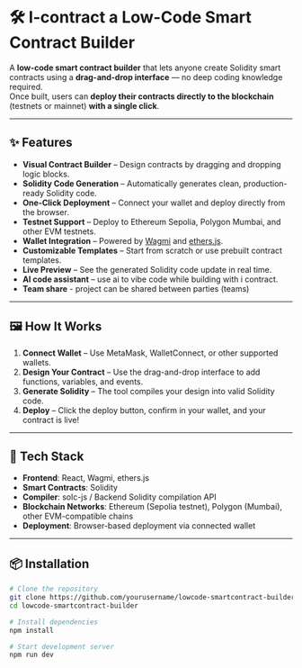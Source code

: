 # 🛠️ I-contract a Low-Code Smart Contract Builder

A **low-code smart contract builder** that lets anyone create Solidity smart contracts using a **drag-and-drop interface** — no deep coding knowledge required.  
Once built, users can **deploy their contracts directly to the blockchain** (testnets or mainnet) **with a single click**.

---

## ✨ Features

- **Visual Contract Builder** – Design contracts by dragging and dropping logic blocks.
- **Solidity Code Generation** – Automatically generates clean, production-ready Solidity code.
- **One-Click Deployment** – Connect your wallet and deploy directly from the browser.
- **Testnet Support** – Deploy to Ethereum Sepolia, Polygon Mumbai, and other EVM testnets.
- **Wallet Integration** – Powered by [Wagmi](https://wagmi.sh/) and [ethers.js](https://docs.ethers.org/).
- **Customizable Templates** – Start from scratch or use prebuilt contract templates.
- **Live Preview** – See the generated Solidity code update in real time.
- **AI code assistant** – use ai to vibe code while building with i contract.
- **Team share** - project can be shared between parties (teams)

---

## 🖼️ How It Works

1. **Connect Wallet** – Use MetaMask, WalletConnect, or other supported wallets.
2. **Design Your Contract** – Use the drag-and-drop interface to add functions, variables, and events.
3. **Generate Solidity** – The tool compiles your design into valid Solidity code.
4. **Deploy** – Click the deploy button, confirm in your wallet, and your contract is live!

---

## 🚀 Tech Stack

- **Frontend**: React, Wagmi, ethers.js
- **Smart Contracts**: Solidity
- **Compiler**: solc-js / Backend Solidity compilation API
- **Blockchain Networks**: Ethereum (Sepolia testnet), Polygon (Mumbai), other EVM-compatible chains
- **Deployment**: Browser-based deployment via connected wallet

---

## 📦 Installation

```bash
# Clone the repository
git clone https://github.com/yourusername/lowcode-smartcontract-builder.git
cd lowcode-smartcontract-builder

# Install dependencies
npm install

# Start development server
npm run dev

